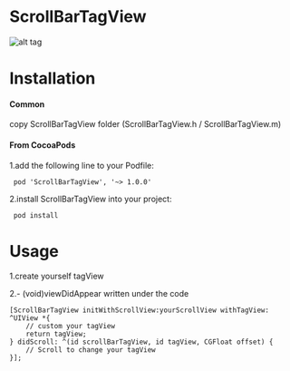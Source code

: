 ScrollBarTagView
=============
![alt tag](http://i.imgur.com/fKq70uf.gif) 

Installation
=============

#### Common

copy ScrollBarTagView folder (ScrollBarTagView.h / ScrollBarTagView.m)

#### From CocoaPods

1.add the following line to your Podfile:

     pod 'ScrollBarTagView', '~> 1.0.0'

2.install ScrollBarTagView into your project:

     pod install

Usage
=============

1.create yourself tagView
 
2.- (void)viewDidAppear written under the code

    [ScrollBarTagView initWithScrollView:yourScrollView withTagView: ^UIView *{
        // custom your tagView
        return tagView;
    } didScroll: ^(id scrollBarTagView, id tagView, CGFloat offset) {
        // Scroll to change your tagView
    }];
